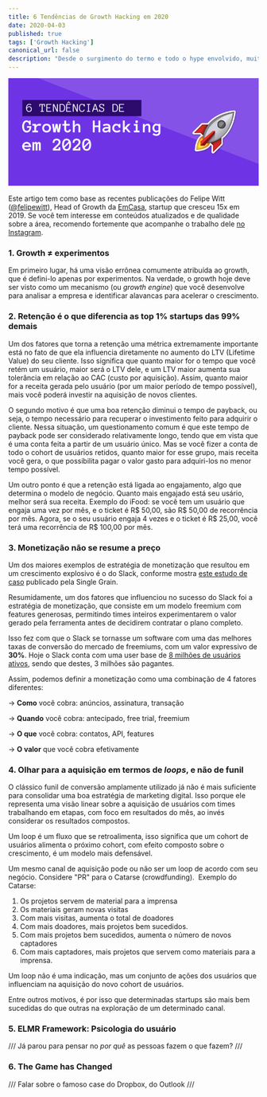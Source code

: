```yaml
---
title: 6 Tendências de Growth Hacking em 2020
date: 2020-04-03
published: true
tags: ['Growth Hacking']
canonical_url: false
description: "Desde o surgimento do termo e todo o hype envolvido, muita coisa mudou. Descubra como alguns dos maiores players do mercado estão criando uma máquina de crescimento sustentável com essa metodologia."
---
```


![Image](./images/6-tendencias-de-growth-hacking-em-2020.png)

Este artigo tem como base as recentes publicações do Felipe Witt ([@felipewitt](https://www.instagram.com/felipewitt/)), Head of Growth da [EmCasa](https://www.emcasa.com/), startup que cresceu 15x em 2019. Se você tem interesse em conteúdos atualizados e de qualidade sobre a área, recomendo fortemente que acompanhe o trabalho dele [no Instagram](https://www.instagram.com/felipewitt/).

### 1. Growth ≠ experimentos

Em primeiro lugar, há uma visão errônea comumente atribuída ao growth, que é defini-lo apenas por experimentos. Na verdade, o growth hoje deve ser visto como um mecanismo (ou *growth engine*) que você desenvolve para analisar a empresa e identificar alavancas para acelerar o crescimento.

### 2. Retenção é o que diferencia as top 1% startups das 99% demais

Um dos fatores que torna a retenção uma métrica extremamente importante está no fato de que ela influencia diretamente no aumento do LTV (Lifetime Value) do seu cliente. Isso significa que quanto maior for o tempo que você retém um usuário, maior será o LTV dele, e um LTV maior aumenta sua tolerância em relação ao CAC (custo por aquisição). Assim, quanto maior for a receita gerada pelo usuário (por um maior período de tempo possível), mais você poderá investir na aquisição de novos clientes.

O segundo motivo é que uma boa retenção diminui o tempo de payback, ou seja, o tempo necessário para recuperar o investimento feito para adquirir o cliente. Nessa situação, um questionamento comum é que este tempo de payback pode ser considerado relativamente longo, tendo que em vista que é uma conta feita a partir de um usuário único. Mas se você fizer a conta de todo o cohort de usuários retidos, quanto maior for esse grupo, mais receita você gera, o que possibilita pagar o valor gasto para adquiri-los no menor tempo possível.

Um outro ponto é que a  retenção está ligada ao engajamento, algo que determina o modelo de negócio. Quanto mais engajado está seu usário, melhor será sua receita. Exemplo do iFood: se você tem um usuário que engaja uma vez por mês, e o ticket é R$ 50,00, são R$ 50,00 de recorrência por mês. Agora, se o seu usuário engaja 4 vezes e o ticket é R$ 25,00, você terá uma recorrência de R$ 100,00 por mês.

### 3. Monetização não se resume a preço

Um dos maiores exemplos de estratégia de monetização que resultou em um crescimento explosivo é o do Slack, conforme mostra [este estudo de caso](https://www.singlegrain.com/casestudies/growth-study-slack-the-fastest-business-app-growth-in-history/) publicado pela Single Grain. 

Resumidamente, um dos fatores que influenciou no sucesso do Slack foi a estratégia de monetização, que consiste em um modelo freemium com features generosas, permitindo times inteiros experimentarem o valor gerado pela ferramenta antes de decidirem contratar o plano completo. 

Isso fez com que o Slack se tornasse um software com uma das melhores taxas de conversão do mercado de freemiums, com um valor expressivo de **30%**. Hoje o Slack conta com uma user base de [8 milhões de usuários ativos](https://www.statista.com/chart/6643/daily-active-users-of-slack/), sendo que destes, 3 milhões são pagantes.

Assim, podemos definir a monetização como uma combinação de 4 fatores diferentes:

→ **Como** você cobra: anúncios, assinatura, transação⁠⁠

→ **Quando** você cobra: antecipado, free trial, freemium⁠⁠

→ **O que** você cobra: contatos, API, features

→ **O valor** que você cobra⁠ efetivamente

### 4. Olhar para a aquisição em termos de *loops*, e não de funil

O clássico funil de conversão amplamente utilizado já não é mais suficiente para consolidar uma boa estratégia de marketing digital. Isso porque ele representa uma visão linear sobre a aquisição de usuários com times trabalhando em etapas, com foco em resultados do mês, ao invés considerar os resultados compostos.

Um loop é um fluxo que se retroalimenta, isso significa que um cohort de usuários alimenta o próximo cohort, com efeito composto sobre o crescimento, é um modelo mais defensável.⁠

Um mesmo canal de aquisição pode ou não ser um loop de acordo com seu negócio. Considere "PR" para o Catarse (crowdfunding).⁠
⁠
Exemplo do Catarse:⁠
⁠

1. Os projetos servem de material para a imprensa⁠
2. Os materiais geram novas visitas⁠
3. Com mais visitas, aumenta o total de doadores⁠
4. Com mais doadores, mais projetos bem sucedidos.⁠
5. Com mais projetos bem sucedidos, aumenta o número de novos captadores⁠
6. Com mais captadores, mais projetos que servem como materiais para a imprensa.⁠

Um loop não é uma indicação, mas um conjunto de ações dos usuários que influenciam na aquisição do novo cohort de usuários.⁠

Entre outros motivos, é por isso que determinadas startups são mais bem sucedidas do que outras na exploração de um determinado canal.

### 5. ELMR Framework: Psicologia do usuário

/// Já parou para pensar no *por quê* as pessoas fazem o que fazem? ///

### 6. The Game has Changed

/// Falar sobre o famoso case do Dropbox, do Outlook ///